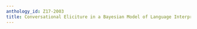 ```yaml
---
anthology_id: Z17-2003
title: Conversational Eliciture in a Bayesian Model of Language Interpretation
---
```


